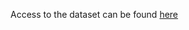 Access to the dataset can be found [here](https://drive.google.com/drive/folders/1kfKfQBnN3ZVHd-fNoc6gmdOiJ7lLUnqr?usp=sharing)
